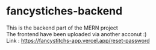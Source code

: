# fancystiches-backend
This is the backend part of the MERN project <br>
The frontend have been uploaded via another acconut :) <br>
Link : https://fancystitchs-app.vercel.app/reset-password
